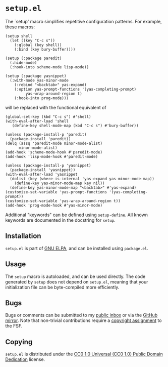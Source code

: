 `setup.el`
==========

The `setup' macro simplifies repetitive configuration patterns.  For
example, these macros:

~~~elisp
(setup shell
  (let ((key "C-c s"))
    (:global (key shell))
    (:bind (key bury-buffer))))

(setup (:package paredit)
  (:hide-mode)
  (:hook-into scheme-mode lisp-mode))

(setup (:package yasnippet)
  (:with-mode yas-minor-mode
    (:rebind "<backtab>" yas-expand)
    (:option yas-prompt-functions '(yas-completing-prompt)
	     yas-wrap-around-region t)
    (:hook-into prog-mode)))
~~~

will be replaced with the functional equivalent of

~~~elisp
(global-set-key (kbd "C-c s") #'shell)
(with-eval-after-load 'shell
   (define-key shell-mode-map (kbd "C-c s") #'bury-buffer))

(unless (package-install-p 'paredit)
  (package-install 'paredit))
(delq (assq 'paredit-mode minor-mode-alist)
      minor-mode-alist)
(add-hook 'scheme-mode-hook #'paredit-mode)
(add-hook 'lisp-mode-hook #'paredit-mode)

(unless (package-install-p 'yasnippet)
  (package-install 'yasnippet))
(with-eval-after-load 'yasnippet
  (dolist (key (where-is-internal 'yas-expand yas-minor-mode-map))
    (define-key yas-minor-mode-map key nil))
  (define-key yas-minor-mode-map "<backtab>" #'yas-expand)
(customize-set-variable 'yas-prompt-functions '(yas-completing-prompt))
(customize-set-variable 'yas-wrap-around-region t))
(add-hook 'prog-mode-hook #'yas-minor-mode)
~~~

Additional "keywords" can be defined using `setup-define`. All known
keywords are documented in the docstring for `setup`.

Installation
------------

`setup.el` is part of [GNU ELPA][elpa], and can be installed using
`package.el`.

Usage
-----

The `setup` macro is autoloaded, and can be used directly.  The code
generated by `setup` does not depend on `setup.el`, meaning that your
initialization file can be byte-compiled more efficiently.

Bugs
----

Bugs or comments can be submitted to my [public inbox][mail] or via
the [GitHub mirror][github].  Note that non-trivial contributions
require a [copyright assignment][ca] to the FSF.

Copying
-------

`setup.el` is distributed under the [CC0 1.0 Universal (CC0 1.0)
Public Domain Dedication][cc0] license. 

[elpa]: http://elpa.gnu.org/packages/setup.html
[mail]: https://lists.sr.ht/~zge/public-inbox
[github]: https://github.com/phikal/setup.el
[ca]: https://www.gnu.org/software/emacs/manual/html_node/emacs/Copyright-Assignment.html#Copyright-Assignment
[cc0]: https://creativecommons.org/publicdomain/zero/1.0/deed
